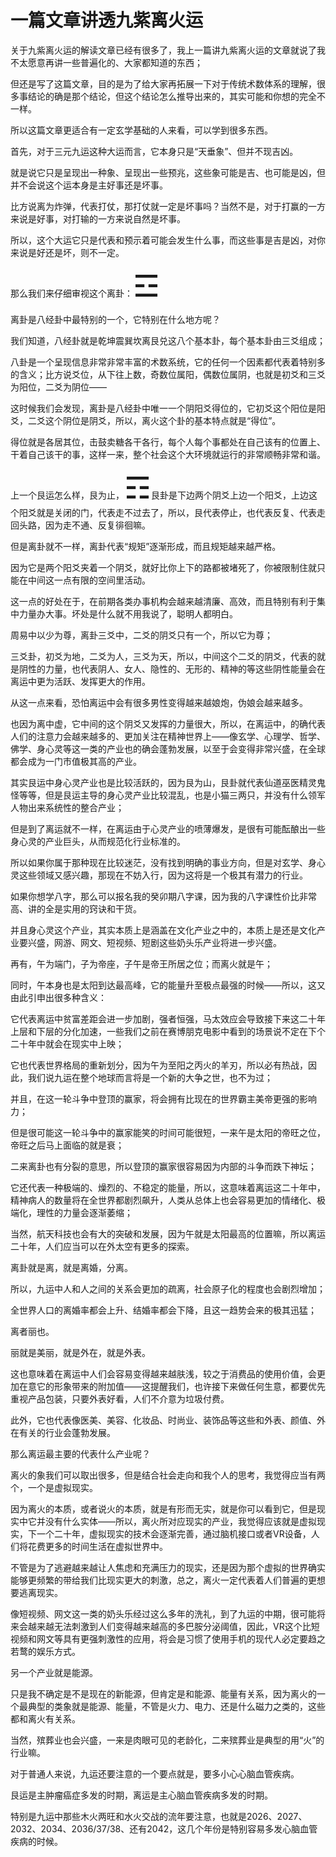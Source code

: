 # 一篇文章讲透九紫离火运

关于九紫离火运的解读文章已经有很多了，我上一篇讲九紫离火运的文章就说了我不太愿意再讲一些普遍化的、大家都知道的东西；

但还是写了这篇文章，目的是为了给大家再拓展一下对于传统术数体系的理解，很多事结论的确是那个结论，但这个结论怎么推导出来的，其实可能和你想的完全不一样。

所以这篇文章更适合有一定玄学基础的人来看，可以学到很多东西。

首先，对于三元九运这种大运而言，它本身只是“天垂象”、但并不现吉凶。

就是说它只是呈现出一种象、呈现出一些预兆，这些象可能是吉、也可能是凶，但并不会说这个运本身是主好事还是坏事。

比方说离为炸弹，代表打仗，那打仗就一定是坏事吗？当然不是，对于打赢的一方来说是好事，对打输的一方来说自然是坏事。

所以，这个大运它只是代表和预示着可能会发生什么事，而这些事是吉是凶，对你来说是好还是坏，则不一定。

那么我们来仔细审视这个离卦：<font size=8>☲</font>

离卦是八经卦中最特别的一个，它特别在什么地方呢？

我们知道，八经卦就是乾坤震巽坎离艮兑这八个基本卦，每个基本卦由三爻组成；

八卦是一个呈现信息非常非常丰富的术数系统，它的任何一个因素都代表着特别多的含义；比方说爻位，从下往上数，奇数位属阳，偶数位属阴，也就是初爻和三爻为阳位，二爻为阴位——

这时候我们会发现，离卦是八经卦中唯一一个阴阳爻得位的，它初爻这个阳位是阳爻，二爻这个阴位是阴爻，所以，离火这个卦的基本特点就是“得位”。

得位就是各居其位，击鼓卖糖各干各行，每个人每个事都处在自己该有的位置上、干着自己该干的事，这样一来，整个社会这个大环境就运行的非常顺畅非常和谐。

上一个艮运怎么样，艮为止，<font size=8>☶</font>艮卦是下边两个阴爻上边一个阳爻，上边这个阳爻就是关闭的门，代表走不过去了，所以，艮代表停止，也代表反复、代表走回头路，因为走不通、反复徘徊嘛。

但是离卦就不一样，离卦代表“规矩”逐渐形成，而且规矩越来越严格。

因为它是两个阳爻夹着一个阴爻，就好比你上下的路都被堵死了，你被限制住就只能在中间这一点有限的空间里活动。

这一点的好处在于，在前期各类办事机构会越来越清廉、高效，而且特别有利于集中力量办大事。坏处是什么就不用我说了，聪明人都明白。

周易中以少为尊，离卦三爻中，二爻的阴爻只有一个，所以它为尊；

三爻卦，初爻为地，二爻为人，三爻为天，所以，中间这个二爻的阴爻，代表的就是阴性的力量，也代表阴人、女人、隐性的、无形的、精神的等这些阴性能量会在离运中更为活跃、发挥更大的作用。

从这一点来看，恐怕离运中会有很多男性变得越来越娘炮，伪娘会越来越多。

也因为离中虚，它中间的这个阴爻又发挥的力量很大，所以，在离运中，的确代表人们的注意力会越来越多的、更加关注在精神世界上——像玄学、心理学、哲学、佛学、身心灵等这一类的产业也的确会蓬勃发展，以至于会变得非常兴盛，在全球都会成为一门市值极其高的产业。

其实艮运中身心灵产业也是比较活跃的，因为艮为山，艮卦就代表仙道巫医精灵鬼怪等等，但是艮运主导的身心灵产业比较混乱，也是小猫三两只，并没有什么领军人物出来系统性的整合产业；

但是到了离运就不一样，在离运由于心灵产业的喷薄爆发，是很有可能酝酿出一些身心灵的产业巨头，从而规范化行业标准的。

所以如果你属于那种现在比较迷茫，没有找到明确的事业方向，但是对玄学、身心灵这些领域又感兴趣，那现在不妨入行，因为这将是一个极其有潜力的行业。

如果你想学八字，那么可以报名我的癸卯期八字课，因为我的八字课性价比非常高、讲的全是实用的窍诀和干货。

并且身心灵这个产业，其实本质上是涵盖在文化产业之中的，本质上是还是文化产业要兴盛，网游、网文、短视频、短剧这些奶头乐产业将进一步兴盛。

再有，午为端门，子为帝座，子午是帝王所居之位；而离火就是午；

同时，午本身也是太阳到达最高峰，它的能量升至极点最强的时候——所以，这又由此引申出很多种含义：

它代表离运中贫富差距会进一步加剧，强者恒强，马太效应会导致接下来这二十年上层和下层的分化加速，一些我们之前在赛博朋克电影中看到的场景说不定在下个二十年中就会在现实中上映；

它也代表世界格局的重新划分，因为午为至阳之丙火的羊刃，所以必有热战，因此，我们说九运在整个地球而言将是一个新的大争之世，也不为过；

并且，在这一轮斗争中登顶的赢家，将会拥有比现在的世界霸主美帝更强的影响力；

但是很可能这一轮斗争中的赢家能笑的时间可能很短，一来午是太阳的帝旺之位，帝旺之后马上面临的就是衰；

二来离卦也有分裂的意思，所以登顶的赢家很容易因为内部的斗争而跌下神坛；

它还代表一种极端的、燥烈的、不稳定的能量，所以，这意味着离运这二十年中，精神病人的数量将在全世界都剧烈飙升，人类从总体上也会容易更加的情绪化、极端化，理性的力量会逐渐萎缩；

当然，航天科技也会有大的突破和发展，因为午就是太阳最高的位置嘛，所以离运二十年，人们应当可以在外太空有更多的探索。

离卦就是离，就是离婚，分离。

所以，九运中人和人之间的关系会更加的疏离，社会原子化的程度也会剧烈增加；

全世界人口的离婚率都会上升、结婚率都会下降，且这一趋势会来的极其迅猛；

离者丽也。

丽就是美丽，就是外在，就是外表。

这也意味着在离运中人们会容易变得越来越肤浅，较之于消费品的使用价值，会更加在意它的形象带来的附加值——这提醒我们，也许接下来做任何生意，都要优先重视产品包装，只要外表好看，人们不介意为垃圾付费。

此外，它也代表像医美、美容、化妆品、时尚业、装饰品等这些和外表、颜值、外在有关的行业会蓬勃发展。

那么离运最主要的代表什么产业呢？

离火的象我们可以取出很多，但是结合社会走向和我个人的思考，我觉得应当有两个，一个是虚拟现实。

因为离火的本质，或者说火的本质，就是有形而无实，就是你可以看到它，但是现实中它并没有什么实体——所以，离火所对应现实的产业，我觉得应该就是虚拟现实，下一个二十年，虚拟现实的技术会逐渐完善，通过脑机接口或者VR设备，人们将花费更多的时间生活在虚拟世界中。

不管是为了逃避越来越让人焦虑和充满压力的现实，还是因为那个虚拟的世界确实能够更频繁的带给我们比现实更大的刺激，总之，离火一定代表着人们普遍的更想要逃离现实。

像短视频、网文这一类的奶头乐经过这么多年的洗礼，到了九运的中期，很可能将来会越来越无法刺激到人们变得越来越高的多巴胺分泌阈值，因此，VR这个比短视频和网文等具有更强刺激性的应用，将会是习惯了使用手机的现代人必定要趋之若鹜的娱乐方式。

另一个产业就是能源。

只是我不确定是不是现在的新能源，但肯定是和能源、能量有关系，因为离火的一个最典型的类象就是能源、能量，不管是火力、电力、还是什么磁力之类的，这些都和离火有关系。

当然，殡葬业也会兴盛，一来是肉眼可见的老龄化，二来殡葬业是典型的用“火”的行业嘛。

对于普通人来说，九运还要注意的一个要点就是，要多小心心脑血管疾病。

艮运是主肿瘤癌症多发的时期，离运是主心脑血管疾病多发的时期。

特别是九运中那些木火两旺和水火交战的流年要注意，也就是2026、2027、2032、2034、2036/37/38、还有2042，这几个年份是特别容易多发心脑血管疾病的时候。